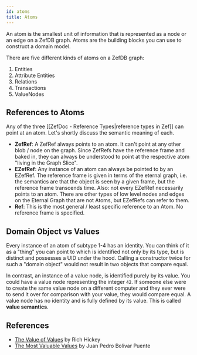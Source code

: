 ```yaml
---
id: atoms
title: Atoms
---
```


  
An atom is the smallest unit of information that is represented as a node or an edge on a ZefDB graph. Atoms are the building blocks you can use to construct a domain model.  
  
There are five different kinds of atoms on a ZefDB graph:  
1. Entities  
2. Attribute Entities  
3. Relations  
4. Transactions  
5. ValueNodes  
  
  
## References to Atoms  
Any of the three [[ZefDoc - Reference Types|reference types in Zef]] can point at an atom. Let's shortly discuss the semantic meaning of each.  
- **ZefRef**: A ZefRef always points to an atom. It can't point at any other blob / node on the graph. Since ZefRefs have the reference frame and baked in, they can always be understood to point at the respective atom "living in the Graph Slice".  
- **EZefRef**: Any instance of an atom can always be pointed to by an EZefRef. The reference frame is given in terms of the eternal graph, i.e. the semantics are that the object is seen by a given frame, but the reference frame transcends time. Also: not every EZefRef necessarily points to an atom. There are other types of low level nodes and edges on the Eternal Graph that are not Atoms, but EZefRefs can refer to them.  
- **Ref**: This is the most general / least specific reference to an Atom. No reference frame is specified.  
  
  
  
## Domain Object vs Values  
Every instance of an atom of subtype 1-4 has an identity. You can think of it as a "thing" you can point to which is identified not only by its type, but is distinct and possesses a UID under the hood. Calling a constructor twice for such a "domain object" would not result in two objects that compare equal.  
  
In contrast, an instance of a value node, is identified purely by its value. You could have a value node representing the integer `42`. If someone else were to create the same value node on a different computer and they ever were to send it over for comparison with your value, they would compare equal. A value node has no identity and is fully defined by its value. This is called **value semantics**.  
  
  
## References  
- [The Value of Values](https://youtu.be/-6BsiVyC1kM) by Rich Hickey  
- [The Most Valuable Values](https://youtu.be/_oBx_NbLghY) by Juan Pedro Bolivar Puente   
